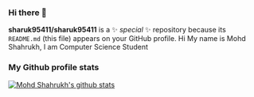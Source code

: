 ### Hi there 👋


**sharuk95411/sharuk95411** is a ✨ _special_ ✨ repository because its `README.md` (this file) appears on your GitHub profile.
Hi My name is Mohd Shahrukh, I am Computer Science Student

### My Github profile stats
[![Mohd Shahrukh's github stats](https://github-readme-stats.vercel.app/api?username=sharuk95411&count_private=true&include_all_commits=true&theme=dark&show_icons=true)](https://www.github.com/sharuk95411)
